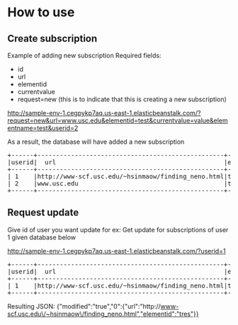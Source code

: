 # How to use
## Create subscription
Example of adding new subscription
Required fields:
+ id
+ url
+ elementid
+ currentvalue
+ request=new (this is to indicate that this is creating a new subscription)

http://sample-env-1.cegpykp7aq.us-east-1.elasticbeanstalk.com/?request=new&url=www.usc.edu&elementid=test&currentvalue=value&elementname=test&userid=2

As a result, the database will have added a new subscription
<pre>
+------+--------------------------------------------------+---------+------------+-----------+--------+
|userid|  url                                             |elementid|currentvalue|elementname|modified|
+------+--------------------------------------------------+---------+------------+-----------+--------+
| 1    |http://www-scf.usc.edu/~hsinmaow/finding_neno.html|tres     |there       |p          |     1  |
| 2    |www.usc.edu                                       |test     |value       |test       |     0  |
+------+--------------------------------------------------+---------+------------+-----------+--------+
</pre>

## Request update
Give id of user you want update for
ex: Get update for subscriptions of user 1 given database below

http://sample-env-1.cegpykp7aq.us-east-1.elasticbeanstalk.com/?userid=1
<pre>
+------+--------------------------------------------------+---------+------------+-----------+--------+
|userid|  url                                             |elementid|currentvalue|elementname|modified|
+------+--------------------------------------------------+---------+------------+-----------+--------+
| 1    |http://www-scf.usc.edu/~hsinmaow/finding_neno.html|tres     |there       |p          |     1  |
+------+--------------------------------------------------+---------+------------+-----------+--------+
</pre>
Resulting JSON: 
{"modified":"true","0":{"url":"http:\/\/www-scf.usc.edu\/~hsinmaow\/finding_neno.html","elementid":"tres"}}